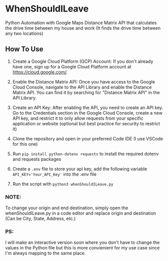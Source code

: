 # WhenShouldILeave
Python Automation with Google Maps Distance Matrix API that calculates the drive time between my house and work (It finds the drive time between any two locations)

## How To Use 
1. Create a Google Cloud Platform (GCP) Account: If you don't already have one, sign up for a Google Cloud Platform account at https://cloud.google.com/.

2. Enable the Distance Matrix API: Once you have access to the Google Cloud Console, navigate to the API Library and enable the Distance Matrix API. You can find it by searching for "Distance Matrix API" in the API Library.

3. Create an API Key: After enabling the API, you need to create an API key. Go to the Credentials section in the Google Cloud Console, create a new API key, and restrict it to only allow requests from your specific application or website (optional but best practice for security to restrict it)

4. Clone the repository and open in your preferred Code IDE (I use VSCode for this one)

5.  Run `pip install python-dotenv requests` to install the required dotenv and requests packages

6.  Create a `.env` file to store your api key, add the following variable `API_KEY='Your_API_Key'` into the .env file

7.  Run the script with `python3 whenShouldILeave.py`

### NOTE:
To change your origin and end destination, simply open the whenShouldILeave.py in a code editor and replace origin and destination
(Can be City, State, Address, etc.)

### PS:
I will make an interactive version soon where you don't have to change the values in the Python file but this is more convienient for my use case since I'm always mapping to the same place.
